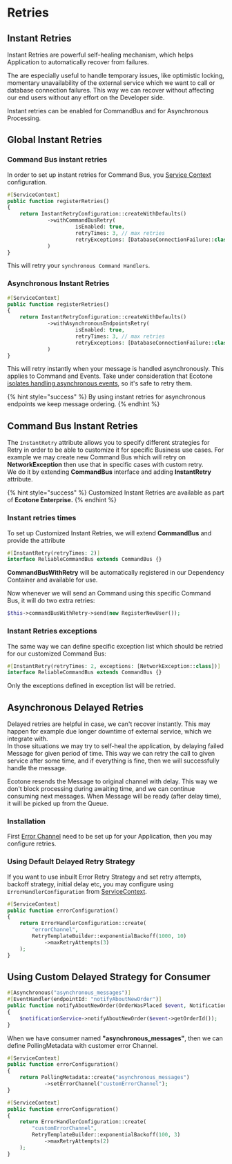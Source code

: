 # Retries

## Instant Retries

Instant Retries are powerful self-healing mechanism, which helps Application to automatically recover from failures.&#x20;

The are especially useful to handle temporary issues, like optimistic locking, momentary unavailability of the external service which we want to call or database connection failures. This way we can recover without affecting our end users without any effort on the Developer side.

Instant retries can be enabled for CommandBus and for Asynchronous Processing.

## Global Instant Retries

### Command Bus instant retries

In order to set up instant retries for Command Bus, you [Service Context](../../../messaging/service-application-configuration.md) configuration.

```php
#[ServiceContext]
public function registerRetries()
{
    return InstantRetryConfiguration::createWithDefaults()
             ->withCommandBusRetry(
                      isEnabled: true,
                      retryTimes: 3, // max retries
                      retryExceptions: [DatabaseConnectionFailure::class, OptimisticLockingException::class] // list of exceptions to be retried, leave empty if all should be retried
             )
}
```

This will retry your `synchronous Command Handlers`.

### Asynchronous Instant Retries

```php
#[ServiceContext]
public function registerRetries()
{
    return InstantRetryConfiguration::createWithDefaults()
             ->withAsynchronousEndpointsRetry(
                      isEnabled: true,
                      retryTimes: 3, // max retries
                      retryExceptions: [DatabaseConnectionFailure::class, OptimisticLockingException::class] // list of exceptions to be retried, leave empty if all should be retried
             )
}
```

This will retry instantly when your message is handled asynchronously. This applies to Command and Events. Take under consideration that Ecotone [isolates handling asynchronous events](broken-reference), so it's safe to retry them.

{% hint style="success" %}
By using instant retries for asynchronous endpoints we keep message ordering.&#x20;
{% endhint %}

## Command Bus Instant Retries

The `InstantRetry` attribute allows you to specify different strategies for Retry in order to be able to customize it for specific Business use cases. For example we may create new Command Bus which will retry on **NetworkException** then use that in specific cases with custom retry.\
We do it by extending **CommandBus** interface and adding **InstantRetry** attribute.

{% hint style="success" %}
Customized Instant Retries are available as part of **Ecotone Enterprise.**
{% endhint %}

### Instant retries times

To set up Customized Instant Retries, we will extend **CommandBus** and provide the attribute

```php
#[InstantRetry(retryTimes: 2)]
interface ReliableCommandBus extends CommandBus {}
```

**CommandBusWithRetry** will be automatically registered in our Dependency Container and available for use.&#x20;

Now whenever we will send an Command using this specific Command Bus, it will do two extra retries:

```php
$this->commandBusWithRetry->send(new RegisterNewUser());
```

### Instant Retries exceptions

The same way we can define specific exception list which should be retried for our customized Command Bus:

```php
#[InstantRetry(retryTimes: 2, exceptions: [NetworkException::class])]
interface ReliableCommandBus extends CommandBus {}
```

Only the exceptions defined in exception list will be retried.

## Asynchronous Delayed Retries

Delayed retries are helpful in case, we can't recover instantly. This may happen for example due longer downtime of external service, which we integrate with. \
In those situations we may try to self-heal the application, by delaying failed Message for given period of time. This way we can retry the call to given service after some time, and if everything is fine, then we will successfully handle the message.

Ecotone resends the Message to original channel with delay. This way we don't block processing during awaiting time, and we can continue consuming next messages. When Message will be ready (after delay time), it will be picked up from the Queue.

### Installation

First [Error Channel](error-channel-and-dead-letter/#error-channel) need to be set up for your Application, then you may configure retries.

### Using Default Delayed Retry Strategy

If you want to use inbuilt Error Retry Strategy and set retry attempts, backoff strategy, initial delay etc, you may configure using `ErrorHandlerConfiguration` from [ServiceContext](../../../messaging/service-application-configuration.md).

```php
#[ServiceContext]
public function errorConfiguration()
{
    return ErrorHandlerConfiguration::create(
        "errorChannel",
        RetryTemplateBuilder::exponentialBackoff(1000, 10)
            ->maxRetryAttempts(3)
    );
}
```

## Using Custom Delayed Strategy for Consumer

```php
#[Asynchronous("asynchronous_messages")]
#[EventHandler(endpointId: "notifyAboutNewOrder")]
public function notifyAboutNewOrder(OrderWasPlaced $event, NotificationService $notificationService) : void
{
    $notificationService->notifyAboutNewOrder($event->getOrderId());
}
```

When we have consumer named **"asynchronous\_messages"**, then we can define PollingMetadata with customer error Channel.

```php
#[ServiceContext]
public function errorConfiguration()
{
    return PollingMetadata::create("asynchronous_messages")
            ->setErrorChannel("customErrorChannel");
}

#[ServiceContext]
public function errorConfiguration()
{
    return ErrorHandlerConfiguration::create(
        "customErrorChannel",
        RetryTemplateBuilder::exponentialBackoff(100, 3)
            ->maxRetryAttempts(2)
    );
}
```
